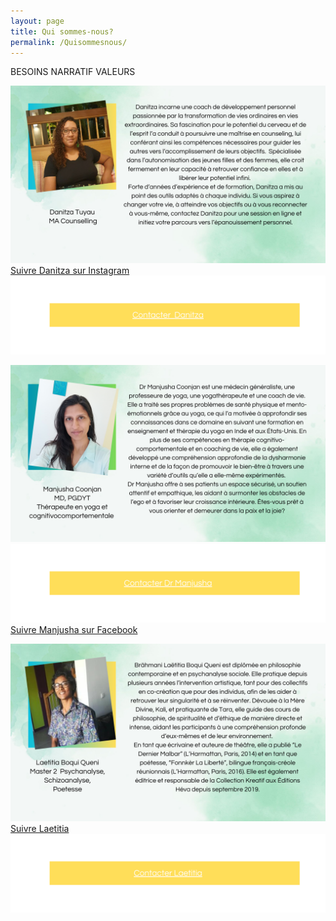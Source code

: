 ```yaml
---
layout: page
title: Qui sommes-nous?
permalink: /Quisommesnous/
---
```

BESOINS
NARRATIF
VALEURS

![Danitza Tuyau](/assets/images/Danitza.png "Danitza Tuyau")
[Suivre Danitza sur Instagram](https://www.instagram.com/helpinghand_mu?utm_source=ig_web_button_share_sheet&igsh=ZDNlZDc0MzIxNw%3D%3D)
![Danitza Tuyau](/assets/images/DanitzaBanner.png "Danitza Tuyau")

![Dr Manjusha Coonjan](/assets/images/Manjusha.png "Dr Manjusha Coonjan")
![Dr Manjusha Coonjan](/assets/images/ManjushaBanner.png "Dr Manjusha Coonjan")
[Suivre Manjusha sur Facebook](https://www.facebook.com/profile.php?id=100033228883018)

![Laetita Brahmani](/assets/images/Laetitia.png "Laetita Brahmani")
[Suivre Laetitia](https://zedisyonevaoseanindyin.wordpress.com/home)
![Laetita Brahmani](/assets/images/LaetitiaBanner.png "Laetita Brahmani")






